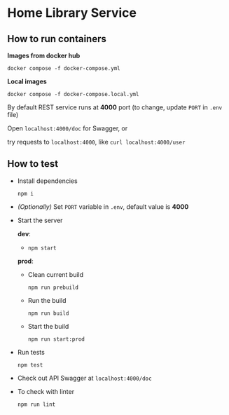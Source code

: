 # Home Library Service

## How to run containers

**Images from docker hub**

`docker compose -f docker-compose.yml`

**Local images**

`docker compose -f docker-compose.local.yml`

By default REST service runs at **4000** port (to change, update `PORT` in `.env` file)

Open `localhost:4000/doc` for Swagger, or

try requests to `localhost:4000`, like `curl localhost:4000/user`

## How to test

- Install dependencies

  `npm i`

- _(Optionally)_  Set `PORT` variable in `.env`, default value is **4000**

- Start the server

  **dev**:

  - `npm start`

  **prod**:

  - Clean current build

    `npm run prebuild`

  - Run the build

    `npm run build`

  - Start the build

    `npm run start:prod`

- Run tests

  `npm test`

- Check out API Swagger at `localhost:4000/doc`

- To check with linter

  `npm run lint`
